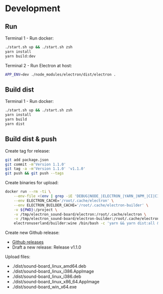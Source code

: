 # Development

## Run

Terminal 1 - Run docker:

```bash
./start.sh up && ./start.sh zsh
yarn install
yarn build:dev
```

Terminal 2 - Run Electron at host:

```bash
APP_ENV=dev ./node_modules/electron/dist/electron .
```

## Build dist

Terminal 1 - Run docker:

```bash
./start.sh up && ./start.sh zsh
yarn install
yarn build
yarn dist
```

## Build dist & push

Create tag for release:

```bash
git add package.json
git commit -m'Version 1.1.0'
git tag -a -m'Version 1.1.0' 'v1.1.0'
git push && git push --tags
```

Create binaries for upload:

```bash
docker run --rm -ti \
    --env-file <(env | grep -iE 'DEBUG|NODE_|ELECTRON_|YARN_|NPM_|CI|CIRCLE|TRAVIS_TAG|TRAVIS|TRAVIS_REPO_|TRAVIS_BUILD_|TRAVIS_BRANCH|TRAVIS_PULL_REQUEST_|APPVEYOR_|CSC_|GH_|GITHUB_|BT_|AWS_|STRIP|BUILD_') \
    --env ELECTRON_CACHE='/root/.cache/electron' \
    --env ELECTRON_BUILDER_CACHE='/root/.cache/electron-builder' \
    -v ${PWD}:/project \
    -v /tmp/electron_sound-board/electron:/root/.cache/electron \
    -v /tmp/electron_sound-board/electron-builder:/root/.cache/electron-builder \
    electronuserland/builder:wine /bin/bash -c 'yarn && yarn dist:all && chown -R 1000:1000 /project/dist /project/node_modules'
```

Create new Github release:

* [Github releases](https://github.com/Cyb10101/electron_sound-board/releases)
* Draft a new release: Release v1.1.0

Upload files:

* ./dist/sound-board_linux_amd64.deb
* ./dist/sound-board_linux_i386.AppImage
* ./dist/sound-board_linux_i386.deb
* ./dist/sound-board_linux_x86_64.AppImage
* ./dist/sound-board_win_x64.exe
